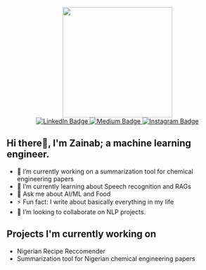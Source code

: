 <div id="header" align="center">
  <img src="https://media.giphy.com/media/UZQCbV4OW1mXdHJNPS/giphy.gif?cid=790b76114cy9oipqsavwf3elflsri833wah6kgsf9e9c4ill&ep=v1_gifs_search&rid=giphy.gif&ct=g" width="250" />
</div>



<div align="center" id="badges">
  <a href="https://www.linkedin.com/in/zainab-tairu-4a4181178">
    <img src="https://img.shields.io/badge/LinkedIn-blue?style=for-the-badge&logo=linkedin&logoColor=white" alt="LinkedIn Badge"/>
  </a>
  <a href="https://medium.com/@tairuzainab">
    <img src="https://img.shields.io/badge/Medium-black?style=for-the-badge&logo=medium&logoColor=white" alt="Medium Badge"/>
  </a>
   <a href="https://www.instagram.com//zee_likes_to_cook">
    <img src="https://img.shields.io/badge/Instagram-red?style=for-the-badge&logo=instagram&logoColor=blue" alt="Instagram Badge"/>
  </a>

</div>
 

## Hi there👋, I'm Zainab; a machine learning engineer.

- 🔭 I’m currently working on a summarization tool for chemical engineering papers 
- 🌱 I’m currently learning about Speech recognition and RAGs
- 💬 Ask me about AI/ML and Food
- ⚡ Fun fact: I write about basically everything in my life
- 🤔 I’m looking to collaborate on NLP projects.
  
## Projects I'm currently working on

- Nigerian Recipe Reccomender
- Summarization tool for Nigerian chemical engineering papers 
<!--
